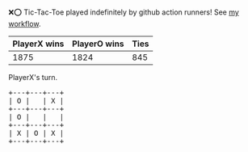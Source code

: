 :x::o: Tic-Tac-Toe played indefinitely by github action runners! See [my workflow](.github/workflows/play.yaml).

|PlayerX wins|PlayerO wins|Ties|
|-|-|-|
|1875|1824|845|

PlayerX's turn.

<pre>
+---+---+---+
| O |   | X |
+---+---+---+
| O |   |   |
+---+---+---+
| X | O | X |
+---+---+---+
</pre>